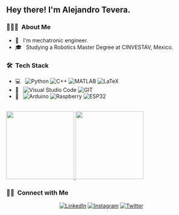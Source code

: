<h2> Hey there! I'm Alejandro Tevera.</h2>

<h3> 👨🏻‍💻 &nbsp;About Me </h3>

- 🤖 &nbsp; I'm mechatronic engineer.
- 🎓 &nbsp; Studying a Robotics Master Degree at CINVESTAV, Mexico.

<h3> 🛠 &nbsp;Tech Stack</h3>

- 💻 &nbsp;
  ![Python](https://img.shields.io/badge/-Python-333333?style=flat&logo=python)
  ![C++](https://img.shields.io/badge/-C++-333333?style=flat&logo=C%2B%2B&logoColor=00599C)
  ![MATLAB](https://img.shields.io/badge/MATLAB-333333?style=flat)
  ![LaTeX](https://img.shields.io/badge/LaTex-333333?style=flat&logo=LaTex)
- 🔧 &nbsp;
  ![Visual Studio Code](https://img.shields.io/badge/-Visual%20Studio%20Code-333333?style=flat&logo=visual-studio-code&logoColor=007ACC)
  ![GIT](https://img.shields.io/badge/GitHub-333333?style=flat&logo=GitHub)
- 🔌 &nbsp;
  ![Arduino](https://img.shields.io/badge/Arduino-333333?style=flat&logo=Arduino)
  ![Raspberry](https://img.shields.io/badge/Raspberry-333333?style=flat&logo=RaspberryPi)
  ![ESP32](https://img.shields.io/badge/ESP32-333333?style=flat&logo=Espressif)

<br/>

<a href="https://github.com/atevera">
  <img height="180em" src="https://github-readme-stats.vercel.app/api?username=atevera&theme=buefy&show_icons=true" />
  <img height="180em" src="https://github-readme-stats.vercel.app/api/top-langs/?username=atevera&theme=buefy&layout=compact" />
</a>

<br/>

<h3> 🤝🏻 &nbsp;Connect with Me </h3>

<p align="center">
<a href="https://www.linkedin.com/in/alejandro-tevera-ruiz/"><img alt="LinkedIn" src="https://img.shields.io/badge/LinkedIn-Alejandro%20Tevera%20Ruiz-333333?style=flat-square&logo=linkedin"></a>
<a href="https://www.instagram.com/tevera.rz/"><img alt="Instagram" src="https://img.shields.io/badge/Instagram-tevera.rz-333333?style=flat-square&logo=instagram"></a>
<a href="https://twitter.com/TeveraRz"><img alt="Twitter" src="https://img.shields.io/badge/Twitter-@TeveraRz-333333?style=flat-square&logo=twitter"></a>
</p>